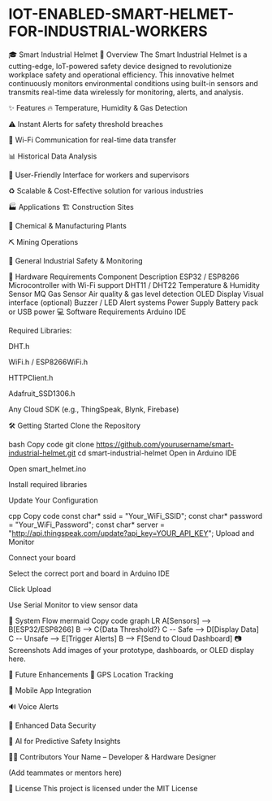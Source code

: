 # IOT-ENABLED-SMART-HELMET-FOR-INDUSTRIAL-WORKERS

🎓 Smart Industrial Helmet
🚀 Overview
The Smart Industrial Helmet is a cutting-edge, IoT-powered safety device designed to revolutionize workplace safety and operational efficiency. This innovative helmet continuously monitors environmental conditions using built-in sensors and transmits real-time data wirelessly for monitoring, alerts, and analysis.

✨ Features
🔥 Temperature, Humidity & Gas Detection

⚠️ Instant Alerts for safety threshold breaches

📶 Wi-Fi Communication for real-time data transfer

📊 Historical Data Analysis

🧠 User-Friendly Interface for workers and supervisors

♻️ Scalable & Cost-Effective solution for various industries

🏭 Applications
🏗️ Construction Sites

🧪 Chemical & Manufacturing Plants

⛏️ Mining Operations

🧰 General Industrial Safety & Monitoring

🔧 Hardware Requirements
Component	Description
ESP32 / ESP8266	Microcontroller with Wi-Fi support
DHT11 / DHT22	Temperature & Humidity Sensor
MQ Gas Sensor	Air quality & gas level detection
OLED Display	Visual interface (optional)
Buzzer / LED	Alert systems
Power Supply	Battery pack or USB power
💻 Software Requirements
Arduino IDE

Required Libraries:

DHT.h

WiFi.h / ESP8266WiFi.h

HTTPClient.h

Adafruit_SSD1306.h

Any Cloud SDK (e.g., ThingSpeak, Blynk, Firebase)

🛠️ Getting Started
Clone the Repository

bash
Copy code
git clone https://github.com/yourusername/smart-industrial-helmet.git
cd smart-industrial-helmet
Open in Arduino IDE

Open smart_helmet.ino

Install required libraries

Update Your Configuration

cpp
Copy code
const char* ssid = "Your_WiFi_SSID";
const char* password = "Your_WiFi_Password";
const char* server = "http://api.thingspeak.com/update?api_key=YOUR_API_KEY";
Upload and Monitor

Connect your board

Select the correct port and board in Arduino IDE

Click Upload

Use Serial Monitor to view sensor data

🔁 System Flow
mermaid
Copy code
graph LR
A[Sensors] --> B[ESP32/ESP8266]
B --> C{Data Threshold?}
C -- Safe --> D[Display Data]
C -- Unsafe --> E[Trigger Alerts]
B --> F[Send to Cloud Dashboard]
📷 Screenshots
Add images of your prototype, dashboards, or OLED display here.

🌟 Future Enhancements
📍 GPS Location Tracking

📱 Mobile App Integration

🔊 Voice Alerts

🔐 Enhanced Data Security

🤖 AI for Predictive Safety Insights

🧑‍💻 Contributors
Your Name – Developer & Hardware Designer

(Add teammates or mentors here)

📄 License
This project is licensed under the MIT License



